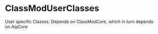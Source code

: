 # ClassModUserClasses
User specific Classes. Depends on ClassModCore, which in turn depends on AlpCore
